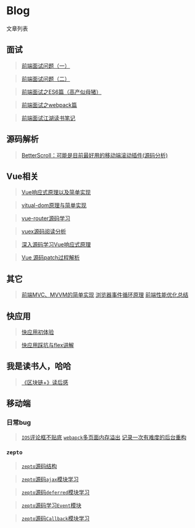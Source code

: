 # Blog


文章列表
## 面试
> [前端面试问题（一）](https://github.com/skychenbo/interviewr/issues/1)

> [前端面试问题（二）](https://github.com/skychenbo/interviewr/issues/2)

> [前端面试之ES6篇（高产似母猪）](https://github.com/skychenbo/interviewr/issues/3)

> [前端面试之webpack篇](https://github.com/skychenbo/interviewr/issues/4)

> [前端面试江湖读书笔记](https://github.com/skychenbo/Blog/issues/8)

## 源码解析
> [BetterScroll：可能是目前最好用的移动端滚动插件(源码分析)](https://github.com/skychenbo/Blog/issues/6)

## Vue相关
> [Vue响应式原理以及简单实现](https://github.com/skychenbo/Blog/issues/9)

> [vitual-dom原理与简单实现](https://github.com/skychenbo/Blog/issues/7)

> [vue-router源码学习](https://github.com/skychenbo/Blog/issues/12)

> [vuex源码阅读分析](https://github.com/skychenbo/Blog/issues/10)

> [深入源码学习Vue响应式原理](https://github.com/skychenbo/Blog/issues/30)

> [Vue 源码patch过程解析](https://github.com/skychenbo/Blog/issues/33)


## 其它

> [前端MVC、MVVM的简单实现](https://github.com/skychenbo/Blog/issues/11)
> [浏览器事件循环原理](https://github.com/skychenbo/Blog/issues/28)
> [前端性能优化总结](https://github.com/skychenbo/Blog/issues/32)


## 快应用

> [快应用初体验](https://github.com/skychenbo/Blog/issues/16)

> [快应用踩坑与flex讲解](https://github.com/skychenbo/Blog/issues/17)


## 我是读书人，哈哈
> [《区块链+》读后感](https://github.com/skychenbo/Blog/issues/13)


## 移动端
### 日常bug
> [`IOS`评论框不贴底](https://github.com/skychenbo/Blog/issues/26)
> [`webapck`多页面内存溢出](https://github.com/skychenbo/Blog/issues/27)
> [记录一次有难度的后台重构](https://github.com/skychenbo/Blog/issues/31)


### `zepto`
> [`zepto`源码结构](https://github.com/skychenbo/Blog/issues/20)

> [`zepto`源码`ajax`模块学习](https://github.com/skychenbo/Blog/issues/21)

> [`zepto`源码`deferred`模块学习](https://github.com/skychenbo/Blog/issues/22)

> [`zepto`源码学习`Event`模块](https://github.com/skychenbo/Blog/issues/23)

> [`zepto`源码`Callback`模块学习](https://github.com/skychenbo/Blog/issues/25)
